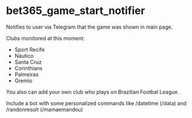 # bet365_game_start_notifier
 Notifies to user via Telegram that the game was shown in main page.

Clubs monitored at this moment: 
- Sport Recife
- Náutico
- Santa Cruz
- Corinthians
- Palmeiras
- Gremio

You also can add your own club who plays on Brazilian Footbal League.

Include a bot with some personalized commands like /datetime (/data) and /randonresult (/mamaemandou)
